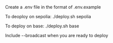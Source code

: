 Create a .env file in the format of .env.example

To deoploy on sepolia:
./deploy.sh sepolia

To deploy on base:
./deploy.sh base

Include --broadcast when you are ready to deploy